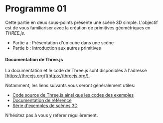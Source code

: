 # Programme 01

Cette partie en deux sous-points présente une scène 3D simple.
L'objectif est de vous familiariser avec la création de primitives géométriques en _THREE.js_.

* Partie a : Présentation d'un cube dans une scène
* Partie b : Introduction aux autres primitives


#### Documentation de Three.js

La documentation et le code de Three.js sont disponibles à l'adresse [https://threejs.org/](https://threejs.org/).

Notamment, les liens suivants vous seront généralement utiles:
* [Code source de Three.js ainsi que les codes des exemples](https://github.com/mrdoob/three.js/)
* [Documentation de référence](https://threejs.org/docs/index.html#manual/introduction/Creating-a-scene)
* [Série d'exemples de scènes 3D](https://threejs.org/examples/)

N'hésitez pas à vous y référer régulièrement.
